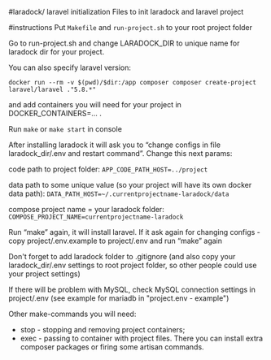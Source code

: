 #laradock/ laravel initialization
Files to init laradock and laravel project

#instructions
Put ```Makefile``` and ```run-project.sh``` to your root project folder

Go to run-project.sh and change LARADOCK_DIR to unique name for laradock dir for your project. 

You can also specify laravel version:

```docker run --rm -v $(pwd)/$dir:/app composer composer create-project laravel/laravel ."5.8.*"```

and add containers you will need for your project in DOCKER_CONTAINERS=... .

Run ```make``` or ```make start``` in console

After installing laradock it will ask you to “change configs in file laradock_dir/.env and restart command”. Change this next params:

code path to project folder: 
```APP_CODE_PATH_HOST=../project```

data path to some unique value (so your project will have its own docker data path): 
```DATA_PATH_HOST=~/.currentprojectname-laradock/data```

compose project name = your laradock folder: 
```COMPOSE_PROJECT_NAME=currentprojectname-laradock```

Run “make” again, it will install laravel. 
If it ask again for changing configs - copy project/.env.example to project/.env and run “make” again

Don't forget to add laradock folder to .gitignore (and also copy your laradock_dir/.env settings to root project folder, so other people could use your project settings)

If there will be problem with MySQL, check MySQL connection settings in project/.env (see example for mariadb in "project.env - example")

Other make-commands you will need:
* stop - stopping and removing project containers;
* exec - passing to container with project files. There you can install extra composer packages or firing some artisan commands. 
